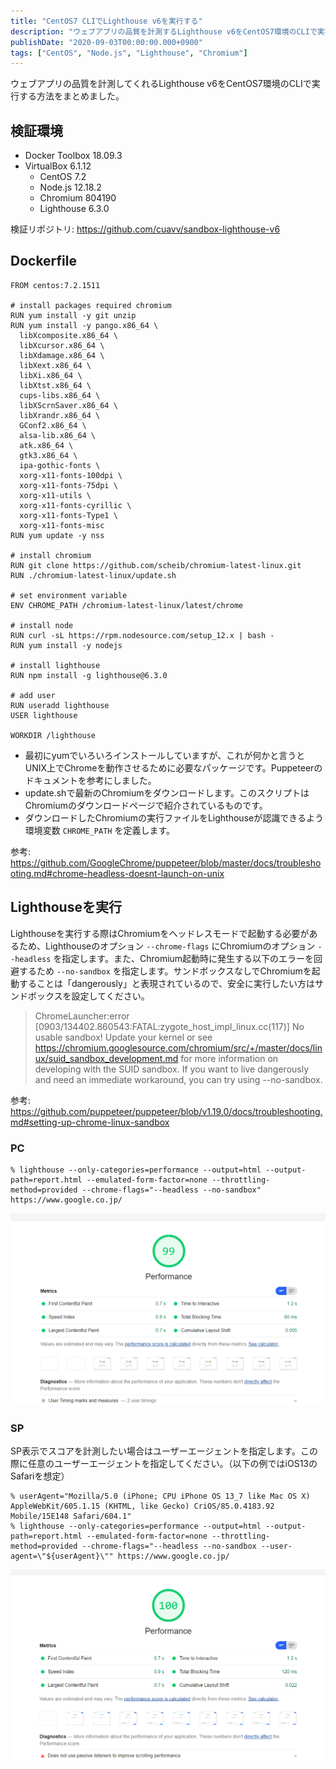 ```yaml
---
title: "CentOS7 CLIでLighthouse v6を実行する"
description: "ウェブアプリの品質を計測するLighthouse v6をCentOS7環境のCLIで実行する方法を解説しました。Dockerfileや実行手順を記載しました。"
publishDate: "2020-09-03T00:00:00.000+0900"
tags: ["CentOS", "Node.js", "Lighthouse", "Chromium"]
---
```


ウェブアプリの品質を計測してくれるLighthouse v6をCentOS7環境のCLIで実行する方法をまとめました。

## 検証環境

- Docker Toolbox 18.09.3
- VirtualBox 6.1.12
  - CentOS 7.2
  - Node.js 12.18.2
  - Chromium 804190
  - Lighthouse 6.3.0

検証リポジトリ: https://github.com/cuavv/sandbox-lighthouse-v6

## Dockerfile

```docker
FROM centos:7.2.1511

# install packages required chromium
RUN yum install -y git unzip
RUN yum install -y pango.x86_64 \
  libXcomposite.x86_64 \
  libXcursor.x86_64 \
  libXdamage.x86_64 \
  libXext.x86_64 \
  libXi.x86_64 \
  libXtst.x86_64 \
  cups-libs.x86_64 \
  libXScrnSaver.x86_64 \
  libXrandr.x86_64 \
  GConf2.x86_64 \
  alsa-lib.x86_64 \
  atk.x86_64 \
  gtk3.x86_64 \
  ipa-gothic-fonts \
  xorg-x11-fonts-100dpi \
  xorg-x11-fonts-75dpi \
  xorg-x11-utils \
  xorg-x11-fonts-cyrillic \
  xorg-x11-fonts-Type1 \
  xorg-x11-fonts-misc
RUN yum update -y nss

# install chromium
RUN git clone https://github.com/scheib/chromium-latest-linux.git
RUN ./chromium-latest-linux/update.sh

# set environment variable
ENV CHROME_PATH /chromium-latest-linux/latest/chrome

# install node
RUN curl -sL https://rpm.nodesource.com/setup_12.x | bash -
RUN yum install -y nodejs

# install lighthouse
RUN npm install -g lighthouse@6.3.0

# add user
RUN useradd lighthouse
USER lighthouse

WORKDIR /lighthouse
```

- 最初にyumでいろいろインストールしていますが、これが何かと言うとUNIX上でChromeを動作させるために必要なパッケージです。Puppeteerのドキュメントを参考にしました。
- update.shで最新のChromiumをダウンロードします。このスクリプトはChromiumのダウンロードページで紹介されているものです。
- ダウンロードしたChromiumの実行ファイルをLighthouseが認識できるよう環境変数 `CHROME_PATH` を定義します。

参考: https://github.com/GoogleChrome/puppeteer/blob/master/docs/troubleshooting.md#chrome-headless-doesnt-launch-on-unix

## Lighthouseを実行

Lighthouseを実行する際はChromiumをヘッドレスモードで起動する必要があるため、Lighthouseのオプション `--chrome-flags` にChromiumのオプション `--headless` を指定します。また、Chromium起動時に発生する以下のエラーを回避するため `--no-sandbox` を指定します。サンドボックスなしでChromiumを起動することは「dangerously」と表現されているので、安全に実行したい方はサンドボックスを設定してください。

> ChromeLauncher:error [0903/134402.860543:FATAL:zygote_host_impl_linux.cc(117)] No usable sandbox! Update your kernel or see https://chromium.googlesource.com/chromium/src/+/master/docs/linux/suid_sandbox_development.md for more information on developing with the SUID sandbox. If you want to live dangerously and need an immediate workaround, you can try using --no-sandbox.

参考: https://github.com/puppeteer/puppeteer/blob/v1.19.0/docs/troubleshooting.md#setting-up-chrome-linux-sandbox

### PC

```shell
% lighthouse --only-categories=performance --output=html --output-path=report.html --emulated-form-factor=none --throttling-method=provided --chrome-flags="--headless --no-sandbox" https://www.google.co.jp/
```

![lighthouse_google_pc](../../assets/images/post/8e3fb32b191c17f954ae16e29fa4f73e.png)

### SP

SP表示でスコアを計測したい場合はユーザーエージェントを指定します。この際に任意のユーザーエージェントを指定してください。（以下の例ではiOS13のSafariを想定）

```shell
% userAgent="Mozilla/5.0 (iPhone; CPU iPhone OS 13_7 like Mac OS X) AppleWebKit/605.1.15 (KHTML, like Gecko) CriOS/85.0.4183.92 Mobile/15E148 Safari/604.1"
% lighthouse --only-categories=performance --output=html --output-path=report.html --emulated-form-factor=none --throttling-method=provided --chrome-flags="--headless --no-sandbox --user-agent=\"${userAgent}\"" https://www.google.co.jp/
```

![lighthouse_google_sp](../../assets/images/post/b28f20cd65dcf3de39a7cbd32e6d4389.png)
